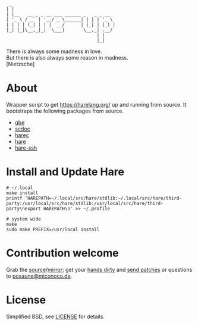 
	 _
	| |
	| |__   __ _ _ __ ___ ______ _   _ _ __
	| '_ \ / _` | '__/ _ \______| | | | '_ \
	| | | | (_| | | |  __/      | |_| | |_) |
	|_| |_|\__,_|_|  \___|       \__,_| .__/
	                                  | |
	                                  |_|



There is always some madness in love.  
But there is also always some reason in madness.  
[Nietzsche]


About
=====

Wrapper script to get <https://harelang.org/> up and running from source.
It bootstraps the following packages from source.

- [qbe](https://c9x.me/compile/)
- [scdoc](https://sr.ht/~sircmpwn/scdoc/)
- [harec](https://git.sr.ht/~sircmpwn/harec)
- [hare](https://git.sr.ht/~sircmpwn/harec)
- [hare-ssh](https://git.sr.ht/~sircmpwn/hare-ssh)


Install and Update Hare
=======================

	# ~/.local
	make install
	printf 'HAREPATH=~/.local/src/hare/stdlib:~/.local/src/hare/third-party:/usr/local/src/hare/stdlib:/usr/local/src/hare/third-party\nexport HAREPATH\n' >> ~/.profile

	# system wide
	make
	sudo make PREFIX=/usr/local install


Contribution welcome
====================

Grab the [source](https://git.sr.ht/~miconoco/hare-up)/[mirror](https://codeberg.org/miconoco.de/hare-up);
get your [hands dirty](TODO) and [send patches](https://git-send-email.io)
or questions to [posaune@miconoco.de](https://lists.sr.ht/~miconoco/posaune).

License
=======

Simplified BSD, see [LICENSE](LICENSE) for details.
